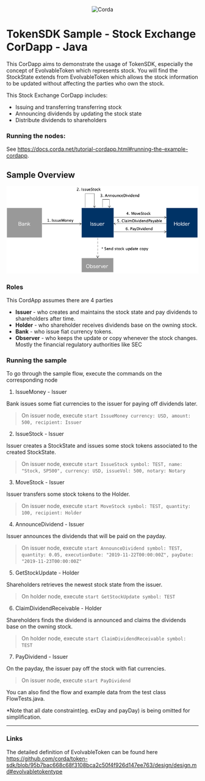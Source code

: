 <p align="center">
  <img src="https://camo.githubusercontent.com/a7b7d659d6e01a9e49ff2d9919f7a66d84aac66e/68747470733a2f2f7777772e636f7264612e6e65742f77702d636f6e74656e742f75706c6f6164732f323031362f31312f66673030355f636f7264615f622e706e67" alt="Corda" width="500">
</p>

# TokenSDK Sample - Stock Exchange CorDapp - Java
This CorDapp aims to demonstrate the usage of TokenSDK, especially the concept of EvolvableToken which represents stock.
You will find the StockState extends from EvolvableToken which allows the stock information to be updated without affecting the parties who own the stock.

This Stock Exchange CorDapp includes:
* Issuing and transferring transferring stock
* Announcing dividends by updating the stock state
* Distribute dividends to shareholders

### Running the nodes:
See https://docs.corda.net/tutorial-cordapp.html#running-the-example-cordapp.

## Sample Overview
![Overview flow diagram](diagrams/FlowDiagram.png)

### Roles
This CordApp assumes there are 4 parties
* **Issuer** - who creates and maintains the stock state and pay dividends to shareholders after time.
* **Holder** - who shareholder receives dividends base on the owning stock.
* **Bank** - who issue fiat currency tokens.
* **Observer** - who keeps the update or copy whenever the stock changes. Mostly the financial regulatory authorities like SEC  

### Running the sample
To go through the sample flow, execute the commands on the corresponding node  

1. IssueMoney - Issuer

Bank issues some fiat currencies to the issuer for paying off dividends later. 
>On issuer node, execute `start IssueMoney currency: USD, amount: 500, recipient: Issuer`

2. IssueStock - Issuer

Issuer creates a StockState and issues some stock tokens associated to the created StockState.
>On issuer node, execute `start IssueStock symbol: TEST, name: "Stock, SP500", currency: USD, issueVol: 500, notary: Notary`

3. MoveStock - Issuer

Issuer transfers some stock tokens to the Holder.
>On issuer node, execute `start MoveStock symbol: TEST, quantity: 100, recipient: Holder`

4. AnnounceDividend - Issuer

Issuer announces the dividends that will be paid on the payday.
>On issuer node, execute `start AnnounceDividend symbol: TEST, quantity: 0.05, executionDate: "2019-11-22T00:00:00Z", payDate: "2019-11-23T00:00:00Z"`

5. GetStockUpdate - Holder

Shareholders retrieves the newest stock state from the issuer. 
>On holder node, execute `start GetStockUpdate symbol: TEST`

6. ClaimDividendReceivable - Holder

Shareholders finds the dividend is announced and claims the dividends base on the owning stock. 
>On holder node, execute `start ClaimDividendReceivable symbol: TEST`

7. PayDividend - Issuer

On the payday, the issuer pay off the stock with fiat currencies.
>On issuer node, execute `start PayDividend`

You can also find the flow and example data from the test class FlowTests.java.

*Note that all date constraint(eg. exDay and payDay) is being omitted for simplification. 
  
---
### Links
The detailed definition of EvolvableToken can be found here
https://github.com/corda/token-sdk/blob/95b7bac668c68f3108bca2c50f4f926d147ee763/design/design.md#evolvabletokentype
